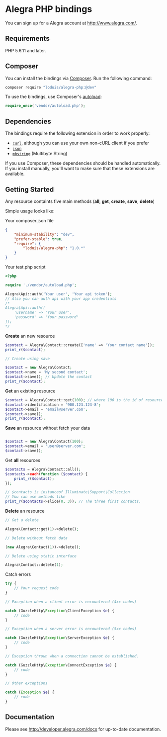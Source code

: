 # Alegra PHP bindings

You can sign up for a Alegra account at http://www.alegra.com/.

## Requirements

PHP 5.6.11 and later.

## Composer

You can install the bindings via [Composer](http://getcomposer.org/). Run the following command:

```bash
composer require "loduis/alegra-php:@dev"
```

To use the bindings, use Composer's [autoload](https://getcomposer.org/doc/00-intro.md#autoloading):

```php
require_once('vendor/autoload.php');
```

## Dependencies

The bindings require the following extension in order to work properly:

- [`curl`](https://secure.php.net/manual/en/book.curl.php), although you can use your own non-cURL client if you prefer
- [`json`](https://secure.php.net/manual/en/book.json.php)
- [`mbstring`](https://secure.php.net/manual/en/book.mbstring.php) (Multibyte String)

If you use Composer, these dependencies should be handled automatically. If you install manually, you'll want to make sure that these extensions are available.

## Getting Started

Any resource containts five main methods (**all**, **get**, **create**, **save**, **delete**)

Simple usage looks like:

Your composer.json file
```json
{
    "minimum-stability": "dev",
    "prefer-stable": true,
    "require": {
        "loduis/alegra-php": "1.0.*"
    }
}
```

Your test.php script
```php
<?php

require './vendor/autoload.php';

Alegra\Api::auth('Your user', 'Your api token');
// Also you can auth api with your app credentials
/*
Alegra\Api::auth([
    'username' => 'Your user',
    'password' => 'Your password'
]);
*/
```

**Create** an new resource

```php
$contact = Alegra\Contact::create(['name' => 'Your contact name']);
print_r($contact);

// Create using save

$contact = new Alegra\Contact;
$contact->name = 'My second contact';
$contact->save(); // Update the contact
print_r($contact);
```

**Get** an existing resource

```php
$contact = Alegra\Contact::get(100); // where 100 is the id of resource.
$contact->identification = '900.123.123-8';
$contact->email = 'email@server.com';
$contact->save();
print_r($contact);
```

**Save** an resource without fetch your data

```php

$contact = new Alegra\Contact(100);
$contact->email = 'user@server.com';
$contact->save();
```

Get **all** resources

```php
$contacts = Alegra\Contact::all();
$contacts->each(function ($contact) {
    print_r($contact);
});

// $contacts is instanceof Illuminate\Support\Collection
// You can use methods like
print_r($contacts->slice(0, 3)); // The three first contacts.
```

**Delete** an resource

```php
// Get a delete

Alegra\Contact::get(1)->delete();

// Delete without fetch data

(new Alegra\Contact(1))->delete();

// Delete using static interface

Alegra\Contact::delete(1);
```

Catch errors

```php
try {
    // Your request code
}

// Exception when a client error is encountered (4xx codes)

catch (GuzzleHttp\Exception\ClientException $e) {
    // code
}

// Exception when a server error is encountered (5xx codes)

catch (GuzzleHttp\Exception\ServerException $e) {
    // code
}

// Exception thrown when a connection cannot be established.

catch (GuzzleHttp\Exception\ConnectException $e) {
    // code
}

// Other exceptions

catch (Exception $e) {
    // code
}

```

## Documentation

Please see http://developer.alegra.com/docs for up-to-date documentation.

